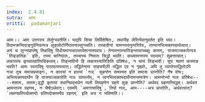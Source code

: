 ```yaml
---
index:  2.4.81
sutra:  आमः
vritti:  padamanjari
---
```


	आमः।। आम उत्तरस्य लेर्लुग्भवतीति। यद्यपि सिचा लिर्विशेषितः, तथापीह लेरित्येवानुवर्तत इति भावः। विदामक्रन्विदाङ्गुर्वन्त्वित्यत्र लुङ्लोटोर्निपातनाल्लुग्भवति। तरबादीनां चामन्तादनुत्पत्तिरेव, तस्यानभिव्यक्तपदार्थत्वात्। अयं च लुग्नाप्राप्तेषु तिबादिषु विधीयमानत्वाल्लादेशानामपवादः। तेनामन्तस्यातिङ्न्तत्वाच्चक्षुः कामम्, याजयाञ्चकारेत्यत्र `तिङ्ङतिङः` इति, तस्य चानिघातः, तस्माच्च निघातः सिद्धो भवति। कथमामन्तस्य पदत्वम्? सुबन्तत्वात्। लकारस्य कृत्त्वात्प्रातिपदिकत्वम्। तिङ्भाविनो हि लकारस्यातिङिति प्रतिषेधः, न चायं तिङ्भावी। सुपः श्रवणं कस्मान्न भवति? आमः स्वरादिषु पाठादव्ययत्वात्। तद्धितेनामा साहचर्येऽपि तद्धित एव न गृह्यते, अपि तु व्याप्तेरतद्धितोऽपि नञा तुच समासप्रसङ्गः, न कारयां न हारयां `नञ्` सुबन्तेन समस्यत इति समासः प्राप्नोति? नैष दोषः; अभिव्यक्तपदार्थेन हि याजयाञ्चकारेति नञः सामर्थ्यम्, न त्वनभिव्यक्तपदार्थेनामन्तमात्रेण। आमन्तेभ्यो णलः प्रतिषेधः----शशाम, तताम;वृद्धौ कृतायां स्थानिवद्भावेन णलो लिग्रहणेन ग्रहणे लुक् प्राप्नोति? अर्थवद् ग्रहणात्सिद्धम्। अर्थवत आमन्तस्य ग्रहणम्, न चैषोऽर्थवान्। एवमपि `अमगत्यादिषु`, तिपो णल्, आम----अत्र प्राप्तोति, अर्थवत्त्वात्? `लक्षणप्रतिपदोक्तयोः प्रतिपदोक्तस्यैव ग्रहणम्` इति अत्र न भविष्यति।।
